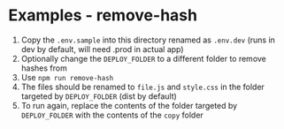 # Examples - remove-hash

1. Copy the `.env.sample` into this directory renamed as `.env.dev` (runs in dev by default, will need .prod in actual app)
2. Optionally change the `DEPLOY_FOLDER` to a different folder to remove hashes from
3. Use `npm run remove-hash`
4. The files should be renamed to `file.js` and `style.css` in the folder targeted by `DEPLOY_FOLDER` (dist by default)
5. To run again, replace the contents of the folder targeted by `DEPLOY_FOLDER` with the contents of the `copy` folder
